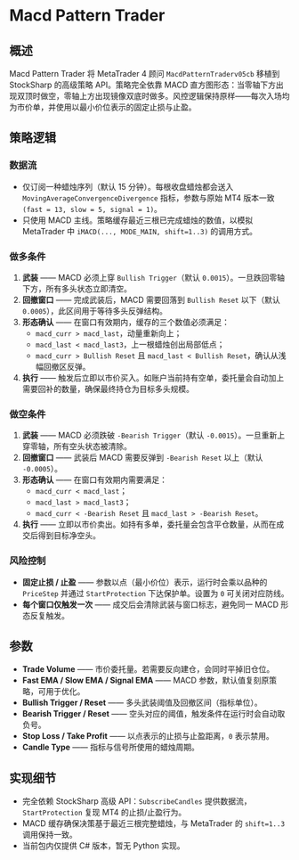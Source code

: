 # Macd Pattern Trader

## 概述
Macd Pattern Trader 将 MetaTrader 4 顾问 `MacdPatternTraderv05cb` 移植到 StockSharp 的高级策略 API。策略完全依靠 MACD 直方图形态：当零轴下方出现双顶时做空，零轴上方出现镜像双底时做多。风控逻辑保持原样——每次入场均为市价单，并使用以最小价位表示的固定止损与止盈。

## 策略逻辑
### 数据流
* 仅订阅一种蜡烛序列（默认 15 分钟）。每根收盘蜡烛都会送入 `MovingAverageConvergenceDivergence` 指标，参数与原始 MT4 版本一致 `(fast = 13, slow = 5, signal = 1)`。
* 只使用 MACD 主线。策略缓存最近三根已完成蜡烛的数值，以模拟 MetaTrader 中 `iMACD(..., MODE_MAIN, shift=1..3)` 的调用方式。

### 做多条件
1. **武装** —— MACD 必须上穿 `Bullish Trigger`（默认 `0.0015`）。一旦跌回零轴下方，所有多头状态立即清空。
2. **回撤窗口** —— 完成武装后，MACD 需要回落到 `Bullish Reset` 以下（默认 `0.0005`），此区间用于等待多头反弹结构。
3. **形态确认** —— 在窗口有效期内，缓存的三个数值必须满足：
   * `macd_curr > macd_last`，动量重新向上；
   * `macd_last < macd_last3`，上一根蜡烛创出局部低点；
   * `macd_curr > Bullish Reset` 且 `macd_last < Bullish Reset`，确认从浅幅回撤区反弹。
4. **执行** —— 触发后立即以市价买入。如账户当前持有空单，委托量会自动加上需要回补的数量，确保最终持仓为目标多头规模。

### 做空条件
1. **武装** —— MACD 必须跌破 `-Bearish Trigger`（默认 `-0.0015`）。一旦重新上穿零轴，所有空头状态被清除。
2. **回撤窗口** —— 武装后 MACD 需要反弹到 `-Bearish Reset` 以上（默认 `-0.0005`）。
3. **形态确认** —— 在窗口有效期内需要满足：
   * `macd_curr < macd_last`；
   * `macd_last > macd_last3`；
   * `macd_curr < -Bearish Reset` 且 `macd_last > -Bearish Reset`。
4. **执行** —— 立即以市价卖出。如持有多单，委托量会包含平仓数量，从而在成交后得到目标净空头。

### 风险控制
* **固定止损 / 止盈** —— 参数以点（最小价位）表示，运行时会乘以品种的 `PriceStep` 并通过 `StartProtection` 下达保护单。设置为 `0` 可关闭对应防线。
* **每个窗口仅触发一次** —— 成交后会清除武装与窗口标志，避免同一 MACD 形态反复触发。

## 参数
* **Trade Volume** —— 市价委托量。若需要反向建仓，会同时平掉旧仓位。
* **Fast EMA / Slow EMA / Signal EMA** —— MACD 参数，默认值复刻原策略，可用于优化。
* **Bullish Trigger / Reset** —— 多头武装阈值及回撤区间（指标单位）。
* **Bearish Trigger / Reset** —— 空头对应的阈值，触发条件在运行时会自动取负号。
* **Stop Loss / Take Profit** —— 以点表示的止损与止盈距离，`0` 表示禁用。
* **Candle Type** —— 指标与信号所使用的蜡烛周期。

## 实现细节
* 完全依赖 StockSharp 高级 API：`SubscribeCandles` 提供数据流，`StartProtection` 复现 MT4 的止损/止盈行为。
* MACD 缓存确保决策基于最近三根完整蜡烛，与 MetaTrader 的 `shift=1..3` 调用保持一致。
* 当前包内仅提供 C# 版本，暂无 Python 实现。
